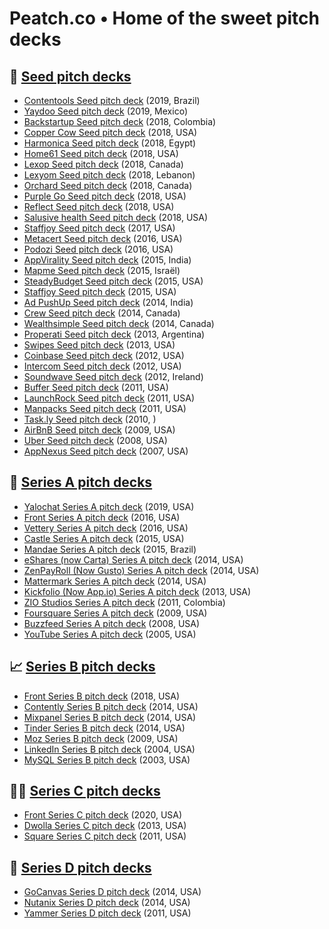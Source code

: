 # Peatch.co • Home of the sweet pitch decks

## 🌱 [Seed pitch decks](https://peatch.co/tags/seed/)

- [Contentools Seed pitch deck](https://peatch.co/decks/contentools_seed_2019/) (2019, Brazil)
- [Yaydoo Seed pitch deck](https://peatch.co/decks/yaydoo_seed_2019/) (2019, Mexico)
- [Backstartup Seed pitch deck](https://peatch.co/decks/backstartup_seed_2018/) (2018, Colombia)
- [Copper Cow Seed pitch deck](https://peatch.co/decks/coppercow_seed_2018/) (2018, USA)
- [Harmonica Seed pitch deck](https://peatch.co/decks/harmonica_seed_2018/) (2018, Egypt)
- [Home61 Seed pitch deck](https://peatch.co/decks/home61_seed_2018/) (2018, USA)
- [Lexop Seed pitch deck](https://peatch.co/decks/lexop_seed_2018/) (2018, Canada)
- [Lexyom Seed pitch deck](https://peatch.co/decks/lexyom_seed_2018/) (2018, Lebanon)
- [Orchard Seed pitch deck](https://peatch.co/decks/orchard_seed_2018/) (2018, Canada)
- [Purple Go Seed pitch deck](https://peatch.co/decks/purplego_seed_2018/) (2018, USA)
- [Reflect Seed pitch deck](https://peatch.co/decks/reflect_seed_2018/) (2018, USA)
- [Salusive health Seed pitch deck](https://peatch.co/decks/salusivehealth_seed_2018/) (2018, USA)
- [Staffjoy Seed pitch deck](https://peatch.co/decks/staffjoy_seed_2017/) (2017, USA)
- [Metacert Seed pitch deck](https://peatch.co/decks/metacert_seed_2016/) (2016, USA)
- [Podozi Seed pitch deck](https://www.slideshare.net/500startups/500s-demo-day-batch-16-podozi) (2016, USA)
- [AppVirality Seed pitch deck](https://www.slideshare.net/LaxmanPapineni/appviralitycom-investor-pitch-deck) (2015, India)
- [Mapme Seed pitch deck](https://peatch.co/decks/mapme_seed_2015/) (2015, Israël)
- [SteadyBudget Seed pitch deck](https://peatch.co/decks/steadybudget_seed_2015/) (2015, USA)
- [Staffjoy Seed pitch deck](https://peatch.co/decks/staffjoy_seed_2015/) (2015, USA)
- [Ad PushUp Seed pitch deck](https://peatch.co/decks/adpushup_seed_2014/) (2014, India)
- [Crew Seed pitch deck](https://fr.slideshare.net/TechInAsiaID/ooomf-crew-pitch-deck) (2014, Canada)
- [Wealthsimple Seed pitch deck](https://peatch.co/decks/wealthsimple_seed_2014/) (2014, Canada)
- [Properati Seed pitch deck](https://peatch.co/decks/properati_seed_2013/) (2013, Argentina)
- [Swipes Seed pitch deck](https://peatch.co/decks/swipes_seed_2013/) (2013, USA)
- [Coinbase Seed pitch deck](https://peatch.co/decks/coinbase_seed_2012/) (2012, USA)
- [Intercom Seed pitch deck](https://peatch.co/decks/intercom_seed_2012/) (2012, USA)
- [Soundwave Seed pitch deck](https://peatch.co/decks/soundwave_seed_2012/) (2012, Ireland)
- [Buffer Seed pitch deck](https://peatch.co/decks/buffer_seed_2011/) (2011, USA)
- [LaunchRock Seed pitch deck](https://peatch.co/decks/launchrock_seed_2011/) (2011, USA)
- [Manpacks Seed pitch deck](https://www.slideshare.net/500startups/manpacks) (2011, USA)
- [Task.ly Seed pitch deck](https://peatch.co/decks/taskly_seed_2010/) (2010, )
- [AirBnB Seed pitch deck](https://peatch.co/decks/airbnb_seed_2009/) (2009, USA)
- [Uber Seed pitch deck](https://peatch.co/decks/uber_seed_2008/) (2008, USA)
- [AppNexus Seed pitch deck](https://peatch.co/decks/appnexus_seed_2007/) (2007, USA)

## 🚀 [Series A pitch decks](https://peatch.co/tags/series-a/)

- [Yalochat Series A pitch deck](https://peatch.co/decks/yalochat_seriesa_2019/) (2019, USA)
- [Front Series A pitch deck](https://peatch.co/2016/08/16/front_seriesa_2016.html) (2016, USA)
- [Vettery Series A pitch deck](https://www.slideshare.net/TechInAsiaID/vettery-pitch-deck) (2016, USA)
- [Castle Series A pitch deck](https://peatch.co/decks/castle_seriesa_2015/) (2015, USA)
- [Mandae Series A pitch deck](https://peatch.co/decks/mandae_seriesa_2015/) (2015, Brazil)
- [eShares (now Carta) Series A pitch deck](https://peatch.co/decks/carta_seriesa_2014/) (2014, USA)
- [ZenPayRoll (Now Gusto) Series A pitch deck](https://peatch.co/decks/gusto_seriesa_2014/) (2014, USA)
- [Mattermark Series A pitch deck](https://www.slideshare.net/DanielleMorrill/mattermark-2nd-final-series-a-deck) (2014, USA)
- [Kickfolio (Now App.io) Series A pitch deck](https://peatch.co/decks/appio_seriesa_2013/) (2013, USA)
- [ZIO Studios Series A pitch deck](https://peatch.co/decks/ziostudios_seriesa_2011/) (2011, Colombia)
- [Foursquare Series A pitch deck](https://peatch.co/decks/foursquare_seriesa_2009/) (2009, USA)
- [Buzzfeed Series A pitch deck](https://www.slideshare.net/TechInAsiaID/buzzfeed-pitch-deck) (2008, USA)
- [YouTube Series A pitch deck](https://www.slideshare.net/AlexanderJarvis/youtube-pitch-deck) (2005, USA)

## 📈 [Series B pitch decks](https://peatch.co/tags/series-b/)

- [Front Series B pitch deck](https://peatch.co/2018/03/18/front_seriesb_2018.html) (2018, USA)
- [Contently Series B pitch deck](https://peatch.co/decks/contently_seriesb_2014/) (2014, USA)
- [Mixpanel Series B pitch deck](https://peatch.co/decks/mixpanel_seriesb_2014/) (2014, USA)
- [Tinder Series B pitch deck](https://peatch.co/decks/tinder_seriesb_2014/) (2014, USA)
- [Moz Series B pitch deck](https://peatch.co/decks/moz_seriesb_2009/) (2009, USA)
- [LinkedIn Series B pitch deck](https://peatch.co/decks/linkedin_seriesb_2004/) (2004, USA)
- [MySQL Series B pitch deck](https://peatch.co/decks/mysql_seriesb_2003/) (2003, USA)

## 👨🏻‍ [Series C pitch decks](https://peatch.co/tags/series-c/)

- [Front Series C pitch deck](https://peatch.co/2020/02/04/front_seriesc_2020.html) (2020, USA)
- [Dwolla Series C pitch deck](https://peatch.co/decks/dwolla_seriesc_2013/) (2013, USA)
- [Square Series C pitch deck](https://peatch.co/decks/square_seriesc_2011/) (2011, USA)

## 🏦 [Series D pitch decks](https://peatch.co/tags/series-d/)

- [GoCanvas Series D pitch deck](https://www.slideshare.net/GoCanvas/the-10-most-interesting-slides-that-helped-our-saas-company-raise-9-million-42566344) (2014, USA)
- [Nutanix Series D pitch deck](https://peatch.co/decks/nutanix_seriesd_2014/) (2014, USA)
- [Yammer Series D pitch deck](https://peatch.co/decks/yammer_seriesd_2011/) (2011, USA)
